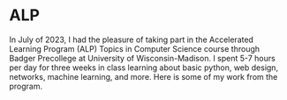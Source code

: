 # ALP

In July of 2023, I had the pleasure of taking part in the Accelerated Learning Program (ALP) Topics in Computer Science course through Badger Precollege at University of Wisconsin-Madison. I spent 5-7 hours per day for three weeks in class learning about basic python, web design, networks, machine learning, and more. Here is some of my work from the program.
